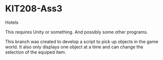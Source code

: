 KIT208-Ass3
===========

Hotels

This requires Unity or something. And possibly some other programs.


This branch was created to develop a script to pick up objects in the game world. It also only displays one object at a time and can change the selection of the equiped item.

